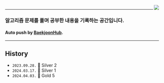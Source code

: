 
<img align="right" src="http://mazassumnida.wtf/api/v2/generate_badge?boj=ghd8119">

---
### 알고리즘 문제를 풀며 공부한 내용을 기록하는 공간입니다.
#### Auto push by [BaekjoonHub](https://github.com/BaekjoonHub/BaekjoonHub).




---
## History
- `2023.09.28.` 🤍 Silver 2 
- `2024.03.17.` 🤍 Silver 1 
- `2024.04.03.` 💛 Gold 5
